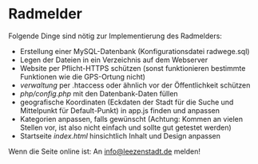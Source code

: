 # Radmelder
Folgende Dinge sind nötig zur Implementierung des Radmelders:
* Erstellung einer MySQL-Datenbank (Konfigurationsdatei radwege.sql)
* Legen der Dateien in ein Verzeichnis auf dem Webserver
* Website per Pflicht-HTTPS schützen (sonst funktionieren bestimmte Funktionen wie die GPS-Ortung nicht)
* *verwaltung* per .htaccess oder ähnlich vor der Öffentlichkeit schützen
* *php/config.php* mit den Datenbank-Daten füllen 
* geografische Koordinaten (Eckdaten der Stadt für die Suche und Mittelpunkt für Default-Punkt) in app.js finden und anpassen
* Kategorien anpassen, falls gewünscht (Achtung: Kommen an vielen Stellen vor, ist also nicht einfach und sollte gut getestet werden)
* Startseite *index.html* hinsichtlich Inhalt und Design anpassen

Wenn die Seite online ist: An info@leezenstadt.de melden!
